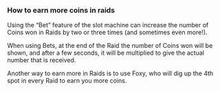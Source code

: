 ### How to earn more coins in raids
Using the “Bet” feature of the slot machine can increase the number of Coins won in Raids by two or three times (and sometimes even more!). 

When using Bets, at the end of the Raid the number of Coins won will be shown, and after a few seconds, it will be multiplied to give the actual number that is received. 

Another way to earn more in Raids is to use Foxy, who will dig up the 4th spot in every Raid to earn you more coins.
